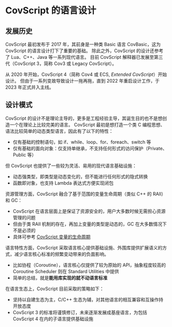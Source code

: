 # CovScript 的语言设计
## 发展历史
CovScript 最初发布于 2017 年，其前身是一种类 Basic 语言 CovBasic，这为 CovScript 的语言设计打下了重要的基础。
除此之外，CovScript 的设计还参考了 Lua、C++、Java 等一系列现代语言。
目前 CovScript 解释器已发展至第三代（CovScript 3，简称 Cov3 或 Legacy CovScript）。

从 2020 年开始，CovScript 4（简称 Cov4 或 ECS, *Extended CovScript*）开始设计。
但由于一系列变故导致设计一拖再拖，直到 2022 年重启设计工作，于 2023 年正式并入主线。
## 设计模式
CovScript 的设计不是理论主导的，更多是工程经验主导，其诞生目的也不是想创造一个在理论上比较完美的语言。
CovScript 最初是想打造一个类 C 编程思想、语法比较简单的动态类型语言，因此有了以下的特性：
 + 仅有基础的控制语句，如 if、while、loop、for、foreach、switch 等
 + 仅有基础的面向对象：仅支持单继承，不支持任何形式的访问保护（Private、Public 等）

但 CovScript 也提供了一些较为灵活、易用的现代语言基础设施：
 + 动态强类型，即类型是动态变化的，但不能进行任何形式的隐式转换
 + 函数即对象，也支持 Lambda 表达式方便实现闭包

资源管理方面，CovScript 融合了基于范围的变量生命周期（类似 C++ 的 RAII）和 GC：
 + CovScript 在语言层面上是保证了资源安全的，用户大多数时候无需担心资源管理的问题
 + 但由于类 RAII 机制的存在，再加上变量的类型是动态的，GC 在大多数情况下不是必须的
 + 具体可参考 [CovScript 变量的生命周期](https://manual.covscript.org.cn/doku.php?id=manual:reference:grammar:type_system:main_page#变量的生命周期)

语言特性方面，CovScript 采取语言核心提供基础设施、外围库提供扩展语义的方式，减少语言核心标准的频繁变动带来的负面影响。
 + 比如协程（Coroutine），语言核心仅提供了较为原始的 API，抽象程度较高的 Coroutine Scheduler 则在 Standard Utilities 中提供
 + 简单的总结，就是**能用库实现的就不动语言标准**

在语言生态上，CovScript 目前采取的策略如下：
 + 坚持以自建生态为主，C/C++ 生态为辅，对其他语言的相互兼容和互操作持开放态度
 + CovScript 3 的标准将谨慎修订，未来逐渐发展成基座语言，为包括 CovScript 4 在内的子语言提供基础设施
